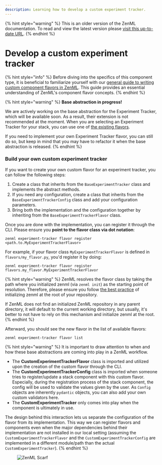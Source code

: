 ```yaml
---
description: Learning how to develop a custom experiment tracker.
---
```


{% hint style="warning" %}
This is an older version of the ZenML documentation. To read and view the latest version please [visit this up-to-date URL](https://docs.zenml.io).
{% endhint %}


# Develop a custom experiment tracker

{% hint style="info" %}
Before diving into the specifics of this component type, it is beneficial to familiarize yourself with our [general guide to writing custom component flavors in ZenML](../../how-to/infrastructure-deployment/stack-deployment/implement-a-custom-stack-component.md). This guide provides an essential understanding of ZenML's component flavor concepts.
{% endhint %}

{% hint style="warning" %}
**Base abstraction in progress!**

We are actively working on the base abstraction for the Experiment Tracker, which will be available soon. As a result, their extension is not recommended at the moment. When you are selecting an Experiment Tracker for your stack, you can use one of [the existing flavors](./experiment-trackers.md#experiment-tracker-flavors).

If you need to implement your own Experiment Tracker flavor, you can still do so, but keep in mind that you may have to refactor it when the base abstraction is released.
{% endhint %}

### Build your own custom experiment tracker

If you want to create your own custom flavor for an experiment tracker, you can follow the following steps:

1. Create a class that inherits from the `BaseExperimentTracker` class and implements the abstract methods.
2. If you need any configuration, create a class that inherits from the `BaseExperimentTrackerConfig` class and add your configuration parameters.
3. Bring both the implementation and the configuration together by inheriting from the `BaseExperimentTrackerFlavor` class.

Once you are done with the implementation, you can register it through the CLI. Please ensure you **point to the flavor class via dot notation**:

```shell
zenml experiment-tracker flavor register <path.to.MyExperimentTrackerFlavor>
```

For example, if your flavor class `MyExperimentTrackerFlavor` is defined in `flavors/my_flavor.py`, you'd register it by doing:

```shell
zenml experiment-tracker flavor register flavors.my_flavor.MyExperimentTrackerFlavor
```

{% hint style="warning" %}
ZenML resolves the flavor class by taking the path where you initialized zenml (via `zenml init`) as the starting point of resolution. Therefore, please ensure you follow [the best practice](../../how-to/setting-up-a-project-repository/best-practices.md) of initializing zenml at the root of your repository.

If ZenML does not find an initialized ZenML repository in any parent directory, it will default to the current working directory, but usually, it's better to not have to rely on this mechanism and initialize zenml at the root.
{% endhint %}

Afterward, you should see the new flavor in the list of available flavors:

```shell
zenml experiment-tracker flavor list
```

{% hint style="warning" %}
It is important to draw attention to when and how these base abstractions are coming into play in a ZenML workflow.

* The **CustomExperimentTrackerFlavor** class is imported and utilized upon the creation of the custom flavor through the CLI.
* The **CustomExperimentTrackerConfig** class is imported when someone tries to register/update a stack component with this custom flavor. Especially, during the registration process of the stack component, the config will be used to validate the values given by the user. As `Config` objects are inherently `pydantic` objects, you can also add your own custom validators here.
* The **CustomExperimentTracker** only comes into play when the component is ultimately in use.

The design behind this interaction lets us separate the configuration of the flavor from its implementation. This way we can register flavors and components even when the major dependencies behind their implementation are not installed in our local setting (assuming the `CustomExperimentTrackerFlavor` and the `CustomExperimentTrackerConfig` are implemented in a different module/path than the actual `CustomExperimentTracker`).
{% endhint %}

<figure><img src="https://static.scarf.sh/a.png?x-pxid=f0b4f458-0a54-4fcd-aa95-d5ee424815bc" alt="ZenML Scarf"><figcaption></figcaption></figure>
